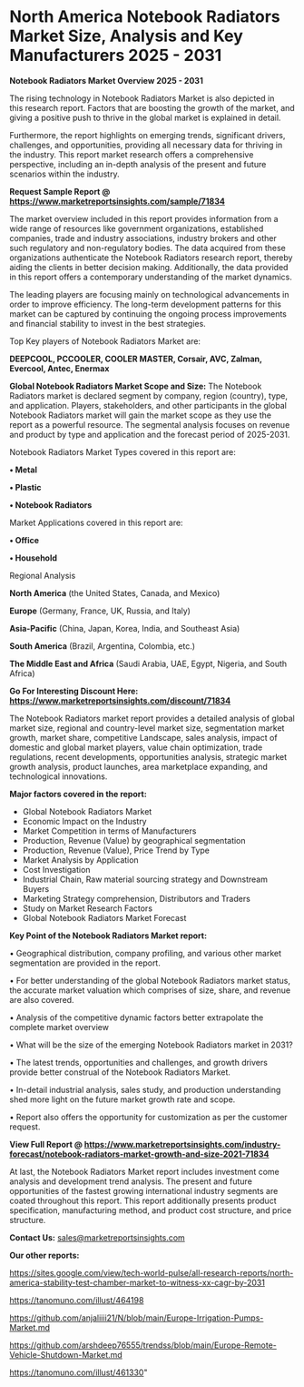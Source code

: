 # North America Notebook Radiators Market Size, Analysis and Key Manufacturers 2025 - 2031

<Strong> Notebook Radiators Market Overview 2025 - 2031</strong>

The rising technology in Notebook Radiators Market is also depicted in this research report. Factors that are boosting the growth of the market, and giving a positive push to thrive in the global market is explained in detail.

Furthermore, the report highlights on emerging trends, significant drivers, challenges, and opportunities, providing all necessary data for thriving in the industry. This report market research offers a comprehensive perspective, including an in-depth analysis of the present and future scenarios within the industry.

<strong>Request Sample Report @ <a href=https://www.marketreportsinsights.com/sample/71834>https://www.marketreportsinsights.com/sample/71834</a></strong>

The market overview included in this report provides information from a wide range of resources like government organizations, established companies, trade and industry associations, industry brokers and other such regulatory and non-regulatory bodies. The data acquired from these organizations authenticate the Notebook Radiators research report, thereby aiding the clients in better decision making. Additionally, the data provided in this report offers a contemporary understanding of the market dynamics.

The leading players are focusing mainly on technological advancements in order to improve efficiency. The long-term development patterns for this market can be captured by continuing the ongoing process improvements and financial stability to invest in the best strategies.

Top Key players of Notebook Radiators Market are:

<strong>DEEPCOOL, PCCOOLER, COOLER MASTER, Corsair, AVC, Zalman, Evercool, Antec, Enermax</strong>

<strong><b>Global Notebook Radiators Market Scope and Size:</b></strong>
The Notebook Radiators market is declared segment by company, region (country), type, and application. Players, stakeholders, and other participants in the global Notebook Radiators market will gain the market scope as they use the report as a powerful resource. The segmental analysis focuses on revenue and product by type and application and the forecast period of 2025-2031.

Notebook Radiators Market Types covered in this report are:

<strong>• Metal

• Plastic

• Notebook Radiators</strong>

Market Applications covered in this report are:

<strong>• Office

• Household</strong> 

Regional Analysis

<strong>North America</strong> (the United States, Canada, and Mexico)

<strong>Europe</strong> (Germany, France, UK, Russia, and Italy)

<strong>Asia-Pacific</strong> (China, Japan, Korea, India, and Southeast Asia)

<strong>South America</strong> (Brazil, Argentina, Colombia, etc.)

<strong>The Middle East and Africa</strong> (Saudi Arabia, UAE, Egypt, Nigeria, and South Africa)

<strong>Go For Interesting Discount Here: <a href=https://www.marketreportsinsights.com/discount/71834>https://www.marketreportsinsights.com/discount/71834</a></strong>

The Notebook Radiators market report provides a detailed analysis of global market size, regional and country-level market size, segmentation market growth, market share, competitive Landscape, sales analysis, impact of domestic and global market players, value chain optimization, trade regulations, recent developments, opportunities analysis, strategic market growth analysis, product launches, area marketplace expanding, and technological innovations.

<strong><b>Major factors covered in the report:</b></strong>
<ul>
  <li>Global Notebook Radiators Market </li>
  <li>Economic Impact on the Industry</li>
  <li>Market Competition in terms of Manufacturers</li>
  <li>Production, Revenue (Value) by geographical segmentation</li>
  <li>Production, Revenue (Value), Price Trend by Type</li>
  <li>Market Analysis by Application</li>
  <li>Cost Investigation</li>
  <li>Industrial Chain, Raw material sourcing strategy and Downstream Buyers</li>
  <li>Marketing Strategy comprehension, Distributors and Traders</li>
  <li>Study on Market Research Factors</li>
  <li>Global Notebook Radiators Market Forecast</li>
</ul>

<strong><b>Key Point of the Notebook Radiators Market report:</b></strong>

• Geographical distribution, company profiling, and various other market segmentation are provided in the report.

• For better understanding of the global Notebook Radiators market status, the accurate market valuation which comprises of size, share, and revenue are also covered.

• Analysis of the competitive dynamic factors better extrapolate the complete market overview

• What will be the size of the emerging Notebook Radiators market in 2031?

• The latest trends, opportunities and challenges, and growth drivers provide better construal of the Notebook Radiators Market.

• In-detail industrial analysis, sales study, and production understanding shed more light on the future market growth rate and scope.

• Report also offers the opportunity for customization as per the customer request.

<strong><b>View Full Report @ <a href=https://www.marketreportsinsights.com/industry-forecast/notebook-radiators-market-growth-and-size-2021-71834>https://www.marketreportsinsights.com/industry-forecast/notebook-radiators-market-growth-and-size-2021-71834</a></b></strong>


At last, the Notebook Radiators Market report includes investment come analysis and development trend analysis. The present and future opportunities of the fastest growing international industry segments are coated throughout this report. This report additionally presents product specification, manufacturing method, and product cost structure, and price structure.

<strong>Contact Us:</strong>
sales@marketreportsinsights.com

<strong>Our other reports:</strong>

<a href=https://sites.google.com/view/tech-world-pulse/all-research-reports/north-america-stability-test-chamber-market-to-witness-xx-cagr-by-2031>https://sites.google.com/view/tech-world-pulse/all-research-reports/north-america-stability-test-chamber-market-to-witness-xx-cagr-by-2031</a>

<a href=https://tanomuno.com/illust/464198>https://tanomuno.com/illust/464198</a>

<a href=https://github.com/anjaliiii21/N/blob/main/Europe-Irrigation-Pumps-Market.md>https://github.com/anjaliiii21/N/blob/main/Europe-Irrigation-Pumps-Market.md</a>

<a href=https://github.com/arshdeep76555/trendss/blob/main/Europe-Remote-Vehicle-Shutdown-Market.md>https://github.com/arshdeep76555/trendss/blob/main/Europe-Remote-Vehicle-Shutdown-Market.md</a>

<a href=https://tanomuno.com/illust/461330>https://tanomuno.com/illust/461330</a>"
